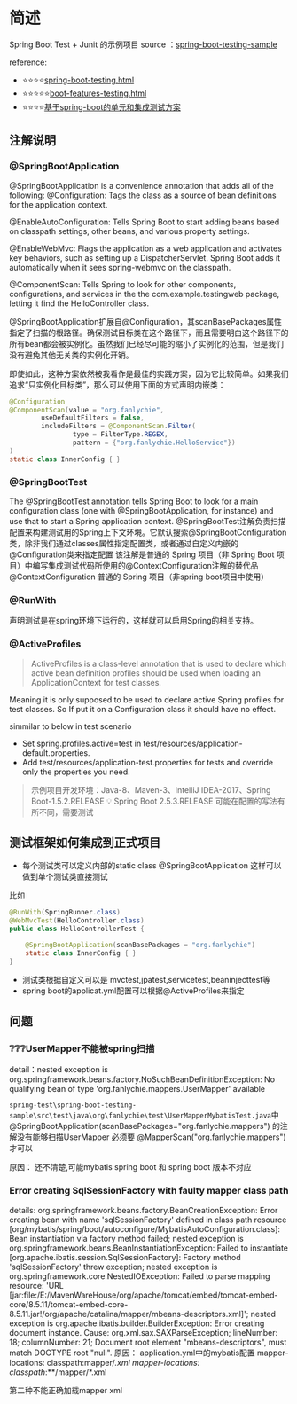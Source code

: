 # 简述

Spring Boot Test + Junit 的示例项目
source ：[spring-boot-testing-sample](https://github.com/fanlychie/spring-boot-samples/tree/master/spring-boot-testing-sample)

reference:

- :star::star::star::star:[spring-boot-testing.html](http://fanlychie.github.io/post/spring-boot-testing.html)
- :star::star::star::star::star:[boot-features-testing.html](https://docs.spring.io/spring-boot/docs/2.0.4.RELEASE/reference/html/boot-features-testing.html)
- :star::star::star::star:[基于spring-boot的单元和集成测试方案](https://zhuanlan.zhihu.com/p/67801427)

## 注解说明

### @SpringBootApplication

@SpringBootApplication is a convenience annotation that adds all of the following:
@Configuration: Tags the class as a source of bean definitions for the application context.

@EnableAutoConfiguration: Tells Spring Boot to start adding beans based on classpath settings, other beans, and various property settings.

@EnableWebMvc: Flags the application as a web application and activates key behaviors, such as setting up a DispatcherServlet. Spring Boot adds it automatically when it sees spring-webmvc on the classpath.

@ComponentScan: Tells Spring to look for other components, configurations, and services in the the com.example.testingweb package, letting it find the HelloController class.

@SpringBootApplication扩展自@Configuration，其scanBasePackages属性指定了扫描的根路径。确保测试目标类在这个路径下，而且需要明白这个路径下的所有bean都会被实例化。虽然我们已经尽可能的缩小了实例化的范围，但是我们没有避免其他无关类的实例化开销。

即使如此，这种方案依然被我看作是最佳的实践方案，因为它比较简单。如果我们追求“只实例化目标类”，那么可以使用下面的方式声明内嵌类：

```java
@Configuration
@ComponentScan(value = "org.fanlychie",
        useDefaultFilters = false,
        includeFilters = @ComponentScan.Filter(
                type = FilterType.REGEX,
                pattern = {"org.fanlychie.HelloService"})
)
static class InnerConfig { }
```

### @SpringBootTest

The @SpringBootTest annotation tells Spring Boot to look for a main configuration class (one with @SpringBootApplication, for instance) and use that to start a Spring application context.
@SpringBootTest注解负责扫描配置来构建测试用的Spring上下文环境。它默认搜索@SpringBootConfiguration类，除非我们通过classes属性指定配置类，或者通过自定义内嵌的@Configuration类来指定配置
该注解是普通的 Spring 项目（非 Spring Boot 项目）中编写集成测试代码所使用的@ContextConfiguration注解的替代品
@ContextConfiguration 普通的 Spring 项目（非spring boot项目中使用）

### @RunWith

声明测试是在spring环境下运行的，这样就可以启用Spring的相关支持。

<!-- SpringBootConfiguration
ContextConfiguration -->

### @ActiveProfiles

> ActiveProfiles is a class-level annotation that is used to declare which active bean definition profiles should be used when loading an ApplicationContext for test classes.

Meaning it is only supposed to be used to declare active Spring profiles for test classes. So If put it on a Configuration class it should have no effect.

simmilar to below in test scenario

- Set spring.profiles.active=test in test/resources/application-default.properties.
- Add test/resources/application-test.properties for tests and override only the properties you need.

> 示例项目开发环境：Java-8、Maven-3、IntelliJ IDEA-2017、Spring Boot-1.5.2.RELEASE
> :bulb: Spring Boot 2.5.3.RELEASE 可能在配置的写法有所不同，需要测试

## 测试框架如何集成到正式项目

- 每个测试类可以定义内部的static class @SpringBootApplication
这样可以做到单个测试类直接测试

比如

```java
@RunWith(SpringRunner.class)
@WebMvcTest(HelloController.class)
public class HelloControllerTest {

    @SpringBootApplication(scanBasePackages = "org.fanlychie")
    static class InnerConfig { }
}
```

- 测试类根据自定义可以是 mvctest,jpatest,servicetest,beaninjecttest等
- spring boot的applicat.yml配置可以根据@ActiveProfiles来指定

## 问题
### :grey_question::grey_question::grey_question:UserMapper不能被spring扫描
detail：nested exception is org.springframework.beans.factory.NoSuchBeanDefinitionException: No qualifying bean of type 'org.fanlychie.mappers.UserMapper' available

`spring-test\spring-boot-testing-sample\src\test\java\org\fanlychie\test\UserMapperMybatisTest.java`中
@SpringBootApplication(scanBasePackages="org.fanlychie.mappers") 的注解没有能够扫描UserMapper
必须要
@MapperScan("org.fanlychie.mappers") 才可以

原因： 还不清楚,可能mybatis spring boot 和 spring boot 版本不对应

### Error creating SqlSessionFactory with faulty mapper class path
details:
org.springframework.beans.factory.BeanCreationException: Error creating bean with name 'sqlSessionFactory' defined in class path resource [org/mybatis/spring/boot/autoconfigure/MybatisAutoConfiguration.class]: Bean instantiation via factory method failed; nested exception is org.springframework.beans.BeanInstantiationException: Failed to instantiate [org.apache.ibatis.session.SqlSessionFactory]: Factory method 'sqlSessionFactory' threw exception; nested exception is org.springframework.core.NestedIOException: Failed to parse mapping resource: 'URL [jar:file:/E:/MavenWareHouse/org/apache/tomcat/embed/tomcat-embed-core/8.5.11/tomcat-embed-core-8.5.11.jar!/org/apache/catalina/mapper/mbeans-descriptors.xml]'; nested exception is org.apache.ibatis.builder.BuilderException: Error creating document instance.  Cause: org.xml.sax.SAXParseException; lineNumber: 18; columnNumber: 21; Document root element "mbeans-descriptors", must match DOCTYPE root "null".
原因： application.yml中的mybatis配置
  mapper-locations: classpath:mapper/*.xml
  mapper-locations: classpath*:**/mapper/*.xml

  第二种不能正确加载mapper xml

